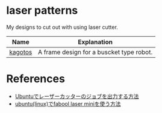 # laser patterns
My designs to cut out with using laser cutter.

Name | Explanation
---- | ----
[kagotos](./kagotos) | A frame design for a buscket type robot.

# References
- [Ubuntuでレーザーカッターのジョブを出力する方法](http://asukiaaa.blogspot.jp/2016/12/ubuntu.html)
- [ubuntu(linux)でfabool laser miniを使う方法](http://asukiaaa.blogspot.jp/2017/02/ubuntullnuxfabool-laser-mini.html)